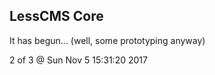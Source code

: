 LessCMS Core
------------

It has begun... (well, some prototyping anyway)

2 of 3 @ Sun Nov  5 15:31:20 2017
